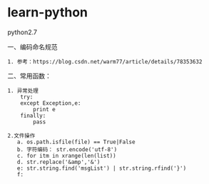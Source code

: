# learn-python
python2.7

一、编码命名规范

    1. 参考：https://blog.csdn.net/warm77/article/details/78353632

二、常用函数：

    1. 异常处理
        try:
        except Exception,e:
            print e
        finally:
            pass
    
    2.文件操作
       a. os.path.isfile(file) == True|False
       b. 字符编码： str.encode('utf-8')
       c. for itm in xrange(len(list))
       d. str.replace('&amp','&')
       e: str.string.find('msgList') | str.string.rfind('}')
       f: 
       
 